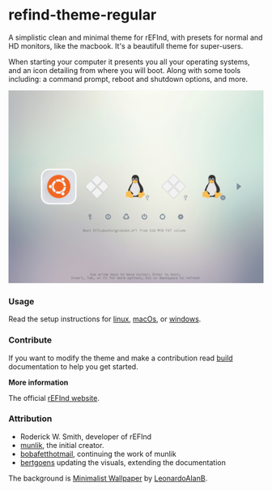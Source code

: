 # refind-theme-regular

A simplistic clean and minimal theme for rEFInd, with presets for normal and HD monitors, like the macbook. It's a beautifull theme for super-users.

When starting your computer it presents you all your operating systems, and an icon detailing from where you will boot. Along with some tools including: a command prompt, reboot and shutdown options, and more.

![screenshot](docs/screenshot.jpg)

### Usage

Read the setup instructions for [linux](docs/install-linux.md), [macOs](docs/install-macos.md), or [windows](docs/install-windows).

### Contribute

If you want to modify the theme and make a contribution read [build](docs/build.md) documentation to help you get started.

**More information**

The official [rEFInd website][refind-website].

### Attribution

- Roderick W. Smith, developer of rEFInd
- [munlik][refind-theme-original], the initial creator.
- [bobafetthotmail][refind-theme-regular], continuing the work of munlik
- [bertgoens][bertgoens-github] updating the visuals, extending the documentation

The background is [Minimalist Wallpaper][wallpaper] by
[LeonardoAIanB][wallpaper-author].

[refind-website]: https://www.rodsbooks.com/refind/
[refind-theme-original]: https://github.com/munlik/refind-theme-regular
[refind-theme-regular]: https://github.com/bobafetthotmail/refind-theme-regular
[wallpaper]: https://leonardoalanb.deviantart.com/art/Minimalist-wallpaper-295519786
[wallpaper-author]: https://leonardoalanb.deviantart.com/
[bertgoens-github]: https://github.com/BertGoens